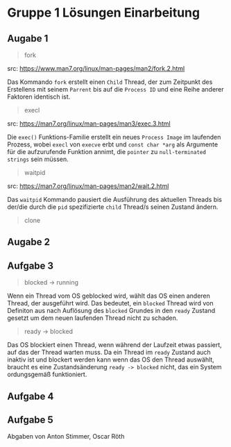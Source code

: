 # Gruppe 1 Lösungen Einarbeitung

## Augabe 1

> fork

src: https://www.man7.org/linux/man-pages/man2/fork.2.html

Das Kommando `fork` erstellt einen `Child` Thread, der zum Zeitpunkt des Erstellens mit seinem `Parrent` bis auf die `Process ID` und eine Reihe anderer Faktoren identisch ist.

>  execl

src: https://man7.org/linux/man-pages/man3/exec.3.html

Die `exec()` Funktions-Familie erstellt ein neues `Process Image` im laufenden Prozess, wobei `execl` von `execve` erbt und `const char *arg` als Argumente für die aufzurufende Funktion annimt, die `pointer` zu `null-terminated strings` sein müssen.

> waitpid

src: https://man7.org/linux/man-pages/man2/wait.2.html

Das `waitpid` Kommando pausiert die Ausführung des aktuellen Threads bis der/die durch die `pid` spezifizierte `child` Thread/s seinen Zustand ändern.

> clone




## Augabe 2

## Aufgabe 3

> blocked -> running

Wenn ein Thread vom OS geblocked wird, wählt das OS einen anderen Thread, der ausgeführt wird. Das bedeutet, ein `blocked` Thread wird von Definiton aus nach Auflösung des `blocked` Grundes in den `ready` Zustand gesetzt um dem neuen laufenden Thread nicht zu schaden.

> ready -> blocked

Das OS blockiert einen Thread, wenn während der Laufzeit etwas passiert, auf das der Thread warten muss. Da ein Thread im `ready` Zustand auch inaktiv ist und blockert werden kann wenn das OS den Thread auswählt, braucht es eine Zustandsänderung `ready -> blocked` nicht, das ein System ordungsgemäß funktioniert.

## Aufgabe 4

## Aufgabe 5

Abgaben von Anton Stimmer, Oscar Röth